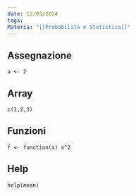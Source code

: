 ```yaml
---
date: 12/03/2024
tags: 
Materia: "[[Probabilità e Statistica]]"
---
```


$\newcommand{\N}{\mathbb{N}}\newcommand{\R}{\mathbb{R}}\newcommand{\Z}{\mathbb{Z}}\newcommand{\Fcal}{\mathcal{F}}$
## Assegnazione
```
a <- 2
```
## Array
```
c(1,2,3)
```
## Funzioni
```
f <- function(x) x^2
```
## Help
```
help(mean)
```
